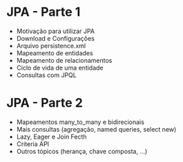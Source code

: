 # JPA - Parte 1

- Motivação para utilizar JPA
- Download e Configurações
- Arquivo persistence.xml
- Mapeamento de entidades
- Mapeamento de relacionamentos
- Ciclo de vida de uma entidade
- Consultas com JPQL

# JPA - Parte 2

- Mapeamentos many_to_many e bidirecionais
- Mais consultas (agregação, named queries, select new)
- Lazy, Eager e Join Fecth
- Criteria API
- Outros tópicos (herança, chave composta, ...)
